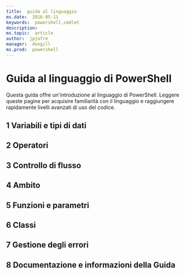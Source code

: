 ```yaml
---
title:  guida al linguaggio
ms.date:  2016-05-11
keywords:  powershell,cmdlet
description:  
ms.topic:  article
author:  jpjofre
manager:  dongill
ms.prod:  powershell
---
```


#  Guida al linguaggio di PowerShell

Questa guida offre un'introduzione al linguaggio di PowerShell. Leggere queste pagine per acquisire familiarità con il linguaggio e raggiungere rapidamente livelli avanzati di uso del codice.

##  1 Variabili e tipi di dati
##  2 Operatori
##  3 Controllo di flusso
##  4 Ambito
##  5 Funzioni e parametri
##  6 Classi
##  7 Gestione degli errori
##  8 Documentazione e informazioni della Guida



<!--HONumber=May16_HO2-->


